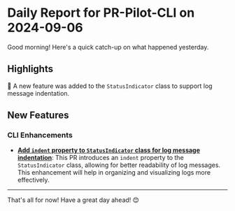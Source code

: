 # Daily Report for PR-Pilot-CLI on 2024-09-06

Good morning! Here's a quick catch-up on what happened yesterday.

## Highlights
🚀 A new feature was added to the `StatusIndicator` class to support log message indentation.

## New Features
### CLI Enhancements
- **[Add `indent` property to `StatusIndicator` class for log message indentation](https://github.com/arc-eng/cli/pull/110)**: This PR introduces an `indent` property to the `StatusIndicator` class, allowing for better readability of log messages. This enhancement will help in organizing and visualizing logs more effectively.

---

That's all for now! Have a great day ahead! 😊